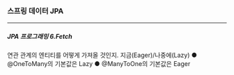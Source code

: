 <h3>스프링 데이터 JPA</h3>
<hr/>
<h5>JPA 프로그래밍 6.Fetch</h5>

연관 관계의 엔티티를 어떻게 가져올 것인지. 지금(Eager)/나중에(Lazy)
● @OneToMany의 기본값은 Lazy
● @ManyToOne의 기본값은 Eager

